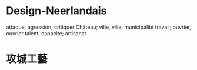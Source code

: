 # Design-Neerlandais
attaque, agression; critiquer
Château; ville, ville; municipalité
travail; ouvrier, ouvrier
talent, capacité; artisanat
#
#
# 攻城工藝
